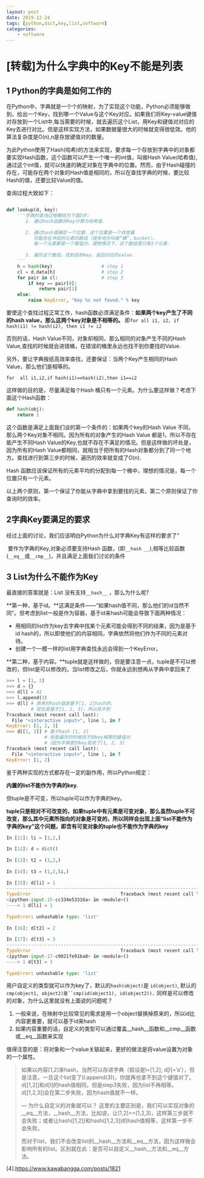 ```yaml
---
layout: post
date: 2019-12-24
tags: [python,dict,key,list,software]
categories:
    - software
---
```

# [转载]为什么字典中的Key不能是列表

## 1 Python的字典是如何工作的

​	在Python中，字典就是一个个的映射，为了实现这个功能，Python必须能够做到，给出一个Key，找到哪一个Value与这个Key对应。如果我们将Key-value键值对存放到一个List中,每当需要的时候，就去遍历这个List，用Key和键值对对应的Key去进行对比。但是这样实现方法，如果数据量很大的时候就变得很低效。他的算法复杂度是O(n),n是存放键值对的数量。

​	为此Python使用了Hash(哈希)的方法来实现，要求每一个存放到字典中的对象都要实现Hash函数，这个函数可以产生一个唯一的int值，叫做Hash Value(哈希值),通过这个int值，就可以快速的确定对象在字典中的位置。然而，由于Hash碰撞的存在，可能存在两个对象的Hash值是相同的，所以在查找字典的时候，要比较Hash的值，还要比较Value的值。
<!-- more -->

查询过程大致如下：

```Python

def lookup(d, key):
    '''字典的查询过程概括为下面3步:
       1. 通过hash函数将key计算为哈希值.
 
       2. 通过hash值确定一个位置，这个位置是一个存放着
          可能存在冲突的元素的数组（很多地方叫做“桶”，bucket），
          每一个元素都是一个键值对，理想情况下，这个数组里只有1个元素.
 
       3. 遍历这个数组，找到目标key，返回对应的value.
    '''
    h = hash(key)                  # step 1
    cl = d.data[h]                 # step 2
    for pair in cl:                # step 3
        if key == pair[0]:
            return pair[1]
    else:
        raise KeyError, "Key %s not found." % key
```

要使这个查找过程正常工作，hash函数必须满足条件：**如果两个key产生了不同的hash value，那么这两个key对象是不相等的。** 即`for all i1, i2, if hash(i1) != hash(i2), then i1 != i2`

否则的话，Hash Value不同，对象却相同，那么相同的对象产生不同的Hash Value,查找的时候就会进错桶，在错误的桶里永远也找不到你要找的Value.

另外，要让字典报纸高效率查找，还要保证：当两个Key产生相同的Hash Value，那么他们是相等的。

`for  all i1,i2,if hash(i1)==hash(i2),then i1==i2`

这样做的目的是，尽量满足每个Hash 桶只有一个元素。为什么要这样做？考虑下面这个Hash函数：

```python
def hash(obj):
	return 1
```

这个函数是满足上面我们谈的第一个条件的：如果两个key的Hash Value 不同，那么两个Key对象不相同。因为所有的对象产生的Hash Value 都是1，所以不存在能产生不同Hash Value的Key,也就不存在不满足的情况。但是这样做的坏处是，因为所有的Hash Value都相同，就相当于把所有的Hash对象都分到了同一个地方。查找进行到第三步的时候，遍历的效率就变成了O(n).

Hash 函数应该保证所有的元素平均的分配到每一个桶中，理想的情况是，每一个位置只有一个元素。

以上两个原则，第一个保证了你能从字典中拿到要找的元素，第二个原则保证了你查询时的效率。

## 2字典Key要满足的要求

经过上面的讨论，我们应该明白Python为什么对字典Key有这样的要求了“

​	要作为字典的Key,对象必须要支持Hash 函数，(即`__hash __`),相等比较函数(`__eq__`或`__cmp__`)，并且满足上面我们讨论的条件

## 3 List为什么不能作为Key

最直接的答案就是：List 没有支持`__hash__` ，那么为什么呢?

**第一种，基于id。**这满足条件——“如果hash值不同，那么他们的id当然不同”。但考虑到list一般是作为容器，基于id来hash可能会导致下面两种情况：

- 用相同的list作为key去字典中找某个元素可能会得到不同的结果，因为是基于id hash的，所以即使他们的内容相同，字典依然将他们作为不同的元素对待。
- 创建一个一模一样的list用字典查找永远会得到一个KeyError。

**第二种，基于内容。**tuple就是这样做的，但是要注意一点，tuple是不可以修改的，但list是可以修改的。当list修改之后，你就永远别想再从字典中拿回来了

```Python
>>> l = [1, 2]
>>> d = {}
>>> d[l] = 42
>>> l.append(3)
>>> d[l] # 原来的hash值是基于[1, 2]hash的，
         # 现在是基于[1, 2, 3]，所以找不到
Traceback (most recent call last):
  File "<interactive input>", line 1, in ?
KeyError: [1, 2, 3]
>>> d[[1, 2]] # 基于hash [1, 2]
              # 但是遍历的时候找不到key相等的键值对
              #（因为字典里的key变成了[1, 2, 3]
Traceback (most recent call last):
  File "<interactive input>", line 1, in ?
KeyError: [1, 2]
```

鉴于两种实现的方式都存在一定的副作用，所以Python规定：

**内置的list不能作为字典的key.**

但tuple是不可变，所以tuple可以作为字典的key。

**tuple只是相对不可改变的，如果tuple中有元素是可变对象，那么虽然tuple不可改变，那么其中元素所指向的对象是可变的，所以同样会出现上面“list不能作为字典的key”这个问题，即含有可变对象的tuple也不能作为字典的key**

```Python
In [11]: li = [1,2,]
 
In [12]: d = dict()
 
In [13]: t2 = (1,2,)
 
In [14]: t3 = (1,2,li,)
 
In [15]: d[li] = 1
---------------------------------------------------------------------------
TypeError                                 Traceback (most recent call last)
<ipython-input-15-cc334e53316a> in <module>()
----> 1 d[li] = 1
 
TypeError: unhashable type: 'list'
 
In [16]: d[t2] = 2
 
In [17]: d[t3] = 3
---------------------------------------------------------------------------
TypeError                                 Traceback (most recent call last)
<ipython-input-17-c9021fe91ba8> in <module>()
----> 1 d[t3] = 3
 
TypeError: unhashable type: 'list'
```

用户自定义的类型就可以作为key了，默认的`hash(object)`是 `id(object)`, 默认的`cmp(object1, object2)是``cmp(id(object1), id(object2))，`同样是可以修改的对象，为什么这里就没有上面说的问题呢？

1. 一般来说，在映射中比较常见的需求是用一个object替换掉原来的，所以id比内容更重要，就可以基于id来hash
2. 如果内容重要的话，自定义的类型可以通过覆盖__hash__函数和__cmp__函数或__eq__函数来实现

值得注意的是：将对象和一个value关联起来，更好的做法是将value设置为对象的一个属性。

> 如果以内容[1,2]来hash，当然可以存进字典（假设是l=[1,2]; d[l]=’a’），但是注意，一旦这个list变了(l.append(3))，你就再也拿不到这个键值对了。d[[1,2]]和d[l]的hash值相同，但是step3失败，因为list不再相等。d[[1,2,3]]会在第二步失败，因为hash值就不一样。
>
> —
> 为什么自定义的对象就可以？
> 这里的主要区别是，我们可以实现对象的__eq__方法，__hash__方法，比如说，让[1,2]==[1,2,3]，这样第三步就不会失败；或者让hash([1,2])和hash([1,2,3])的hash值相等，这样第一步不会失败。
>
> 而对于list，我们不会改变list的__hash__方法和__eq__方法，因为这样做会影响所有的list。区别就在此：是否可以自定义__hash__方法和__eq__方法。

[4].https://www.kawabangga.com/posts/1821

